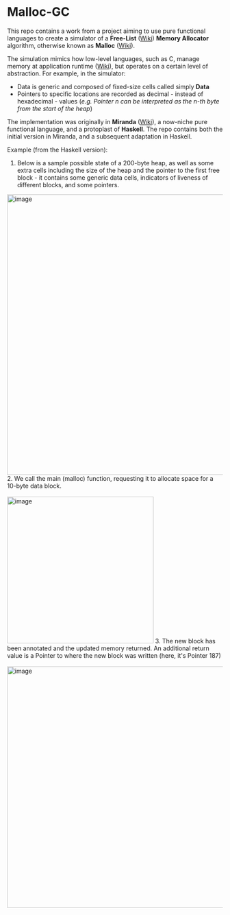 # Malloc-GC

This repo contains a work from a project aiming to use pure functional languages to create a simulator of a **Free-List** ([Wiki](https://en.wikipedia.org/wiki/Free_list)) **Memory Allocator** algorithm, otherwise known as **Malloc** ([Wiki](https://en.wikipedia.org/wiki/Memory_management#DYNAMIC)). 

The simulation mimics how low-level languages, such as C, manage memory at application runtime ([Wiki](https://en.wikipedia.org/wiki/C_dynamic_memory_allocation)), but operates on a certain level of abstraction. For example, in the simulator:
* Data is generic and composed of fixed-size cells called simply **Data**
* Pointers to specific locations are recorded as decimal - instead of hexadecimal - values (*e.g. Pointer n can be interpreted as the n-th byte from the start of the heap*)

The implementation was originally in **Miranda** ([Wiki](https://en.wikipedia.org/wiki/Miranda_(programming_language))), a now-niche pure functional language, and a protoplast of **Haskell**. The repo contains both the initial version in Miranda, and a subsequent adaptation in Haskell. 

Example (from the Haskell version):
1. Below is a sample possible state of a 200-byte heap, as well as some extra cells including the size of the heap and the pointer to the first free block - it contains some generic data cells, indicators of liveness of different blocks, and some pointers.
<img width="654" alt="image" src="https://user-images.githubusercontent.com/73844047/129214165-c59e38bd-44d0-4ef7-92f6-3abb1e7a25bd.png">
2. We call the main (malloc) function, requesting it to allocate space for a 10-byte data block.<br>&nbsp;<br>
<img width="342" alt="image" src="https://user-images.githubusercontent.com/73844047/129214881-32e72812-d1e8-4ee3-98e2-d4d7ca11fe34.png">
3. The new block has been annotated and the updated memory returned. An additional return value is a Pointer to where the new block was written (here, it's Pointer 187)<br>&nbsp;<br>
<img width="563" alt="image" src="https://user-images.githubusercontent.com/73844047/129215356-aff1f2d8-0f2c-4310-91d6-fac4983d9eec.png">




